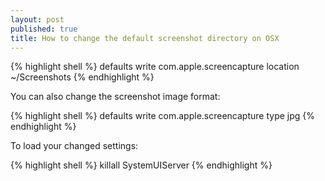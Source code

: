 ```yaml
---
layout: post
published: true
title: How to change the default screenshot directory on OSX
---
```

{% highlight shell %}
defaults write com.apple.screencapture location ~/Screenshots
{% endhighlight %}

You can also change the screenshot image format:

{% highlight shell %}
defaults write com.apple.screencapture type jpg
{% endhighlight %}

To load your changed settings:

{% highlight shell %}
killall SystemUIServer
{% endhighlight %}

